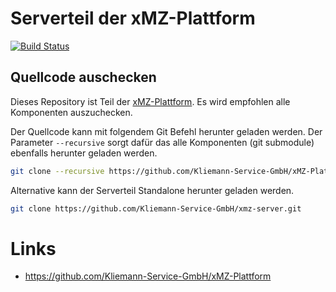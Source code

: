# Serverteil der xMZ-Plattform

[![Build Status](https://travis-ci.org/Kliemann-Service-GmbH/xmz-server.svg?branch=master)](https://travis-ci.org/Kliemann-Service-GmbH/xmz-server)

## Quellcode auschecken

Dieses Repository ist Teil der [xMZ-Plattform][xmz]. Es wird empfohlen alle Komponenten
auszuchecken.

Der Quellcode kann mit folgendem Git Befehl herunter geladen werden.
Der Parameter `--recursive` sorgt dafür das alle Komponenten (git submodule)
ebenfalls herunter geladen werden.

```bash
git clone --recursive https://github.com/Kliemann-Service-GmbH/xMZ-Plattform.git
```

Alternative kann der Serverteil Standalone herunter geladen werden.

```bash
git clone https://github.com/Kliemann-Service-GmbH/xmz-server.git
```



# Links

* https://github.com/Kliemann-Service-GmbH/xMZ-Plattform


[xmz]: https://github.com/Kliemann-Service-GmbH/xMZ-Plattform
